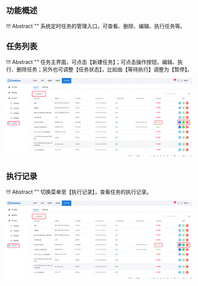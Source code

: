 ## 功能概述

!!! Abstract ""
	系统定时任务的管理入口，可查看、删除、编辑、执行任务等。
## 任务列表

!!! Abstract ""
	任务主界面，可点击【新建任务】；可点击操作按钮，编辑、执行、删除任务；另外也可调整【任务状态】，比如由【等待执行】调整为【暂停】。

![任务列表](../../img/system_management/任务列表.png)

## 执行记录

!!! Abstract ""
	切换菜单至【执行记录】，查看任务的执行记录。

![执行记录](../../img/system_management/执行记录.png)

